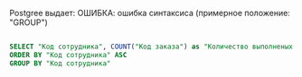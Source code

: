 
Postgree выдает: ОШИБКА: ошибка синтаксиса (примерное положение: "GROUP")

```sql

SELECT "Код сотрудника", COUNT("Код заказа") as "Количество выполненых заказов" FROM public."Заказы"
ORDER BY "Код сотрудника" ASC
GROUP BY "Код сотрудника"

```